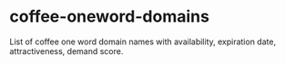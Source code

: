 # coffee-oneword-domains
List of coffee one word domain names with availability, expiration date, attractiveness, demand score.
